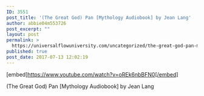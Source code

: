 ```yaml
---
ID: 3551
post_title: '(The Great God) Pan [Mythology Audiobook] by Jean Lang'
author: abbie04m553726
post_excerpt: ""
layout: post
permalink: >
  https://universalflowuniversity.com/uncategorized/the-great-god-pan-mythology-audiobook-by-jean-lang/
published: true
post_date: 2017-07-13 12:02:19
---
```

[embed]https://www.youtube.com/watch?v=oREk6nbBFN0[/embed]<br>
<p>(The Great God) Pan [Mythology Audiobook] by Jean Lang</p>